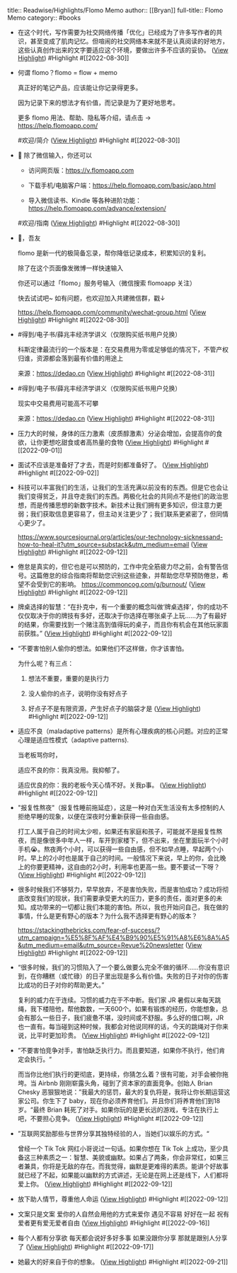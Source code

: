 title:: Readwise/Highlights/Flomo Memo
author:: [[Bryan]]
full-title:: Flomo Memo
category:: #books

- 在这个时代，写作需要为社交网络传播「优化」已经成为了许多写作者的共识，甚至变成了肌肉记忆。但喧闹的社交网络本来就不是认真阅读的好地方，这些认真创作出来的文字要适应这个环境，要做出许多不应该的妥协。 ([View Highlight](https://flomoapp.com/mine/?memo_id=MzY4NDgzNzg)) #Highlight #[[2022-08-30]]
- 何谓 flomo？flomo = flow + memo
  
  
  
  真正好的笔记产品，应该能让你记录得更多。
  
  因为记录下来的想法才有价值，而记录是为了更好地思考。
  
  
  
  更多 flomo 用法、帮助、隐私等介绍，请点击 → https://help.flomoapp.com/
  
  
  
  #欢迎/简介 ([View Highlight](https://flomoapp.com/mine/?memo_id=MzY4NDgwNjU)) #Highlight #[[2022-08-30]]
- 🤔 除了微信输入，你还可以
  
  
  
   * 访问网页版：https://v.flomoapp.com
  
   * 下载手机/电脑客户端：https://help.flomoapp.com/basic/app.html
  
   * 导入微信读书、Kindle 等各种进阶功能：https://help.flomoapp.com/advance/extension/
  
  
  
  #欢迎/指南 ([View Highlight](https://flomoapp.com/mine/?memo_id=MzY4NDgwNjY)) #Highlight #[[2022-08-30]]
- 👋，吾友
  
  
  
  flomo 是新一代的极简备忘录，帮你降低记录成本，积累知识的复利。
  
  
  
  除了在这个页面像发微博一样快速输入
  
  你还可以通过「flomo」服务号输入（微信搜索 flomoapp 关注）
  
  
  
  快去试试吧~ 如有问题，也欢迎加入共建微信群，戳↓
  
  https://help.flomoapp.com/community/wechat-group.html ([View Highlight](https://flomoapp.com/mine/?memo_id=MzY4NDgwNjc)) #Highlight #[[2022-08-30]]
- #得到/电子书/薛兆丰经济学讲义（仅限购买纸书用户兑换）
  
  科斯定律最流行的一个版本是：在交易费用为零或足够低的情况下，不管产权归谁，资源都会落到最有价值的用途上
  
  
  
  来源：https://dedao.cn ([View Highlight](https://flomoapp.com/mine/?memo_id=MzY5NDg2Nzk)) #Highlight #[[2022-08-31]]
- #得到/电子书/薛兆丰经济学讲义（仅限购买纸书用户兑换）
  
  现实中交易费用可能高不可攀
  
  
  
  来源：https://dedao.cn ([View Highlight](https://flomoapp.com/mine/?memo_id=MzY5NDg2ODA)) #Highlight #[[2022-08-31]]
- 压力大的时候，身体的压力激素（皮质醇激素）分泌会增加，会提高你的食欲，让你更想吃甜食或者高热量的食物 ([View Highlight](https://flomoapp.com/mine/?memo_id=MzcwMDg1MDg)) #Highlight #[[2022-09-01]]
- 面试不应该是准备好了才去，而是时刻都准备好了。 ([View Highlight](https://flomoapp.com/mine/?memo_id=MzcxNjQxODI)) #Highlight #[[2022-09-02]]
- 科技可以丰富我们的生活，让我们的生活充满以前没有的东西。但是它也会让我们变得贫乏，并且夺走我们的东西。两极化社会的共同点不是他们的政治思想，而是传播思想的新数字技术。新技术让我们拥有更多知识，但注意力更弱；我们获取信息更容易了，但主动关注更少了；我们联系更紧密了，但同情心更少了。
  
  
  
  https://www.sourcesjournal.org/articles/our-technology-sicknessand-how-to-heal-it?utm_source=substack&utm_medium=email ([View Highlight](https://flomoapp.com/mine/?memo_id=MzgxOTkxMjQ)) #Highlight #[[2022-09-12]]
- 倦怠是真实的，但它也是可以预防的，工作中完全筋疲力尽之前，会有警告信号。这篇倦怠的综合指南将帮助您识别这些迹象，并帮助您尽早预防倦怠，希望不会受到它的影响。 https://commoncog.com/g/burnout/ ([View Highlight](https://flomoapp.com/mine/?memo_id=MzgxOTkwNTU)) #Highlight #[[2022-09-12]]
- 牌桌选择的智慧：“在扑克中，有一个重要的概念叫做‘牌桌选择’，你的成功不仅仅取决于你的牌技有多好，还取决于你选择在哪张桌子上玩……为了有最好的结果，你需要找到一个赌注高到值得玩的桌子，而且你有机会在其他玩家面前获胜。” ([View Highlight](https://flomoapp.com/mine/?memo_id=MzgxOTg5OTc)) #Highlight #[[2022-09-12]]
- “不要害怕别人偷你的想法。如果他们不这样做，你才该害怕。
  
  
  
  为什么呢？有三点：
  
  1. 想法不重要，重要的是执行力
  
  2. 没人偷你的点子，说明你没有好点子
  
  3. 好点子不是有限资源，产生好点子的脑袋才是 ([View Highlight](https://flomoapp.com/mine/?memo_id=MzgxOTg1MTE)) #Highlight #[[2022-09-12]]
- 适应不良（maladaptive patterns）是所有心理疾病的核心问题。对应的正常心理是适应性模式（adaptive patterns).
  
  当老板骂你时，
  
  适应不良的你：我真没用。我抑郁了。
  
  适应优良的你：我的老板今天心情不好。关我p事。 ([View Highlight](https://flomoapp.com/mine/?memo_id=MzgxOTg0NzI)) #Highlight #[[2022-09-12]]
- "报复性熬夜"（报复性睡前拖延症），这是一种对白天生活没有太多控制的人拒绝早睡的现象，以便在深夜时分重新获得一些自由感。
  
  
  
  打工人属于自己的时间太少啦，如果还有家庭和孩子，可能就不是报复性熬夜，而是像很多中年人一样，车开到家楼下，但不出来，坐在里面玩半个小时手机😭。熬夜两个小时，可以获得一些自由感，但不如早点睡，早起两个小时。早上的2小时也是属于自己的时间。一般情况下来说，早上的你，会比晚上的你要更精神，这自由的2小时，利用率也更高一些。要不要试一下呀？ ([View Highlight](https://flomoapp.com/mine/?memo_id=MzgxOTgzOTk)) #Highlight #[[2022-09-12]]
- 很多时候我们不够努力，早早放弃，不是害怕失败，而是害怕成功？成功将彻底改变我们的现状，我们需要承受更大的压力，更多的责任，面对更多的未知。成功带来的一切都让我们本能的害怕。所以，我也开始问自己，我在做的事情，什么是更有野心的版本？为什么我不选择更有野心的版本？
  
  
  
  https://stackingthebricks.com/fear-of-success/?utm_campaign=%E5%8F%AF%E4%B9%90%E5%91%A8%E6%8A%A5&utm_medium=email&utm_source=Revue%20newsletter ([View Highlight](https://flomoapp.com/mine/?memo_id=MzgxOTgzMzc)) #Highlight #[[2022-09-12]]
- “很多时候，我们的习惯陷入了一个要么做要么完全不做的循环……你没有意识到，在你糟糕（或忙碌）的日子里出现是多么有价值。失败的日子对你的伤害比成功的日子对你的帮助更大。”
  
  复利的威力在于连续。习惯的威力在于不中断。我们家 JR 暑假以来每天跳绳，我下楼陪他，帮他数数，一天600个。如果有锻炼的经历，你能想象，总会有那么一些日子，我们疲惫不堪，没时间或不舒服。多么好的借口啊，JR 也一直有。每当碰到这种时候，我都会对他说同样的话，今天的跳绳对于你来说，比平时更加珍贵。 ([View Highlight](https://flomoapp.com/mine/?memo_id=MzgxOTgyNjk)) #Highlight #[[2022-09-12]]
- ”不要害怕竞争对手，害怕缺乏执行力。而且要知道，如果你不执行，他们肯定会执行。“
  
  而当你比他们执行的更彻底，更持续，你猜怎么着？很有可能，对手会被你拖垮。当 Airbnb 刚刚崭露头角，碰到了资本家的直面竞争。创始人 Brian Chesky 恶狠狠地说：”我最大的惩罚，最大的复仇将是，我将让你长期运营这家公司。你生下了 baby，现在你必须养育他们。并且你们将养育他们到18岁。“最终 Brian 耗死了对手。如果你玩的是更长远的游戏，专注在执行上吧，不要担心竞争。 ([View Highlight](https://flomoapp.com/mine/?memo_id=MzgxOTgxOTA)) #Highlight #[[2022-09-12]]
- ”互联网奖励那些与世界分享其独特经验的人，当她们以娱乐的方式。“
  
  曾经一个 Tik Tok 网红小哥说过一句话。如果你想在 Tik Tok 上成功，至少具备这三种素质之一：智慧、美貌或幽默。如果占了两条，你会非常红，如果三者兼具，你将是无敌的存在。而我觉得，幽默是更难得的素质。能讲个好故事就已经了不起，如果能以幽默的方式讲述，无论是在网上还是线下，人们都将爱上你。 ([View Highlight](https://flomoapp.com/mine/?memo_id=MzgxOTgxNTY)) #Highlight #[[2022-09-12]]
- 放下助人情节，尊重他人命运 ([View Highlight](https://flomoapp.com/mine/?memo_id=MzgyMTUyNTA)) #Highlight #[[2022-09-12]]
- 文案只是文案 爱你的人自然会用他的方式来爱你 遇见不容易 好好在一起 祝有爱者更有爱无爱者自由 ([View Highlight](https://flomoapp.com/mine/?memo_id=Mzg3MjQ3MzU)) #Highlight #[[2022-09-16]]
- 每个人都有分享欲 每天都会说好多好多事 如果没跟你分享 那就是跟别人分享了 ([View Highlight](https://flomoapp.com/mine/?memo_id=Mzg3MzAxNDU)) #Highlight #[[2022-09-17]]
- 她最大的好来自于你的想象。 ([View Highlight](https://flomoapp.com/mine/?memo_id=MzkyNzE2NTE)) #Highlight #[[2022-09-21]]